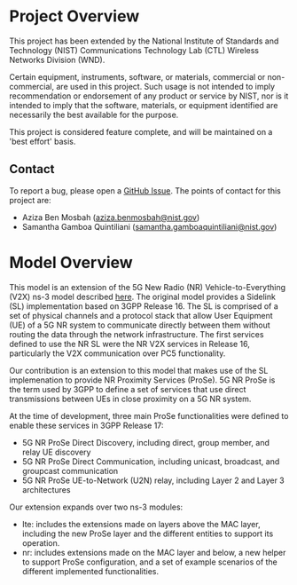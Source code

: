 # Project Overview

This project has been extended by the National Institute of Standards and
Technology (NIST) Communications Technology Lab (CTL) Wireless
Networks Division (WND).

Certain equipment, instruments, software, or materials, commercial or
non-commercial, are used in this project. Such usage is not intended to imply
recommendation or endorsement of any product or service by NIST, nor is it
intended to imply that the software, materials, or equipment identified are
necessarily the best available for the purpose.

This project is considered feature complete, and will be maintained on a
'best effort' basis.

## Contact

To report a bug, please open a [GitHub Issue](https://github.com/usnistgov/pscr-net-sim/issues/new).
The points of contact for this project are:
  * Aziza Ben Mosbah ([aziza.benmosbah@nist.gov](mailto:aziza.benmosbah@nist.gov))
  * Samantha Gamboa Quintiliani ([samantha.gamboaquintiliani@nist.gov](mailto:samantha.gamboaquintiliani@nist.gov))

# Model Overview

This model is an extension of the 5G New Radio (NR)
Vehicle-to-Everything (V2X) ns-3 model described
[here](https://doi.org/10.1109/VNC52810.2021.9644618). The original model
provides a Sidelink (SL) implementation based on 3GPP Release 16. The SL is
comprised of a set of physical channels and a protocol stack that allow
User Equipment (UE) of a 5G NR system to communicate directly between them
without routing the data through the network infrastructure. The first
services defined to use the NR SL were the NR V2X services in Release 16,
particularly the V2X communication over PC5 functionality.

Our contribution is an extension to this model that makes use of the SL
implemenation to provide NR Proximity Services (ProSe). 5G NR ProSe is the
term used by 3GPP to define a set of services that use direct transmissions
between UEs in close proximity on a 5G NR system.

At the time of development, three main ProSe functionalities were defined to
enable these services in 3GPP Release 17:
  * 5G NR ProSe Direct Discovery, including direct, group member, and relay
    UE discovery
  * 5G NR ProSe Direct Communication, including unicast, broadcast, and
    groupcast communication
  * 5G NR ProSe UE-to-Network (U2N) relay, including Layer 2 and Layer 3
    architectures

Our extension expands over two ns-3 modules:
* lte: includes the extensions made on layers above the MAC layer, including
  the new ProSe layer and the different entities to support its operation.
* nr: includes extensions made on the MAC layer and below, a new helper to
  support ProSe configuration, and a set of  example scenarios of the different
  implemented functionalities.

